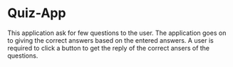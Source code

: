 # Quiz-App

This application ask for few questions to the user.
The application goes on to giving the correct answers based on the entered answers.
A user is required to click a button to get the reply of the correct ansers of the questions.

